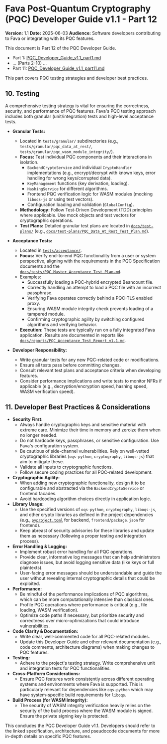 # Fava Post-Quantum Cryptography (PQC) Developer Guide v1.1 - Part 12

**Version:** 1.1
**Date:** 2025-06-03
**Audience:** Software developers contributing to Fava or integrating with its PQC features.

This document is Part 12 of the PQC Developer Guide.
*   Part 1: [PQC_Developer_Guide_v1.1_part1.md](PQC_Developer_Guide_v1.1_part1.md)
*   ... (Parts 2-10) ...
*   Part 11: [PQC_Developer_Guide_v1.1_part11.md](PQC_Developer_Guide_v1.1_part11.md)

This part covers PQC testing strategies and developer best practices.

## 10. Testing

A comprehensive testing strategy is vital for ensuring the correctness, security, and performance of PQC features. Fava's PQC testing approach includes both granular (unit/integration) tests and high-level acceptance tests.

*   **Granular Tests:**
    *   Located in `tests/granular/` subdirectories (e.g., `tests/granular/pqc_data_at_rest/`, `tests/granular/pqc_wasm_module_integrity/`).
    *   **Focus:** Test individual PQC components and their interactions in isolation.
        *   `BackendCryptoService` and individual `CryptoHandler` implementations (e.g., encrypt/decrypt with known keys, error handling for wrong keys/corrupted data).
        *   `KeyManagement` functions (key derivation, loading).
        *   `HashingService` for different algorithms.
        *   Frontend PQC verification logic for WASM modules (mocking `liboqs-js` or using test vectors).
        *   Configuration loading and validation (`GlobalConfig`).
    *   **Methodology:** Follow Test-Driven Development (TDD) principles where applicable. Use mock objects and test vectors for cryptographic operations.
    *   **Test Plans:** Detailed granular test plans are located in [`docs/test-plans/`](../../docs/test-plans/) (e.g., [`docs/test-plans/PQC_Data_At_Rest_Test_Plan.md`](../../docs/test-plans/PQC_Data_At_Rest_Test_Plan.md)).

*   **Acceptance Tests:**
    *   Located in [`tests/acceptance/`](../../tests/acceptance/).
    *   **Focus:** Verify end-to-end PQC functionality from a user or system perspective, aligning with the requirements in the PQC Specification documents and the [`docs/tests/PQC_Master_Acceptance_Test_Plan.md`](../../docs/tests/PQC_Master_Acceptance_Test_Plan.md).
    *   Examples:
        *   Successfully loading a PQC-hybrid encrypted Beancount file.
        *   Correctly handling an attempt to load a PQC file with an incorrect passphrase.
        *   Verifying Fava operates correctly behind a PQC-TLS enabled proxy.
        *   Ensuring WASM module integrity check prevents loading of a tampered module.
        *   Confirming cryptographic agility by switching configured algorithms and verifying behavior.
    *   **Execution:** These tests are typically run on a fully integrated Fava application. Results are documented in reports like [`docs/reports/PQC_Acceptance_Test_Report_v1.1.md`](../../docs/reports/PQC_Acceptance_Test_Report_v1.1.md).

*   **Developer Responsibility:**
    *   Write granular tests for any new PQC-related code or modifications.
    *   Ensure all tests pass before committing changes.
    *   Consult relevant test plans and acceptance criteria when developing features.
    *   Consider performance implications and write tests to monitor NFRs if applicable (e.g., decryption/encryption speed, hashing speed, WASM verification speed).

## 11. Developer Best Practices & Considerations

*   **Security First:**
    *   Always handle cryptographic keys and sensitive material with extreme care. Minimize their time in memory and zeroize them when no longer needed.
    *   Do not hardcode keys, passphrases, or sensitive configuration. Use Fava's configuration system.
    *   Be cautious of side-channel vulnerabilities. Rely on well-vetted cryptographic libraries (`oqs-python`, `cryptography`, `liboqs-js`) that aim to mitigate these.
    *   Validate all inputs to cryptographic functions.
    *   Follow secure coding practices for all PQC-related development.
*   **Cryptographic Agility:**
    *   When adding new cryptographic functionality, design it to be configurable and abstracted via the `BackendCryptoService` or frontend facades.
    *   Avoid hardcoding algorithm choices directly in application logic.
*   **Library Usage:**
    *   Use the specified versions of `oqs-python`, `cryptography`, `liboqs-js`, and other crypto libraries as defined in the project dependencies (e.g., [`pyproject.toml`](../../pyproject.toml) for backend, `frontend/package.json` for frontend).
    *   Keep abreast of security advisories for these libraries and update them as necessary (following a proper testing and integration process).
*   **Error Handling & Logging:**
    *   Implement robust error handling for all PQC operations.
    *   Provide clear, informative log messages that can help administrators diagnose issues, but avoid logging sensitive data (like keys or full plaintexts).
    *   User-facing error messages should be understandable and guide the user without revealing internal cryptographic details that could be exploited.
*   **Performance:**
    *   Be mindful of the performance implications of PQC algorithms, which can be more computationally intensive than classical ones.
    *   Profile PQC operations where performance is critical (e.g., file loading, WASM verification).
    *   Optimize code paths if necessary, but prioritize security and correctness over micro-optimizations that could introduce vulnerabilities.
*   **Code Clarity & Documentation:**
    *   Write clear, well-commented code for all PQC-related modules.
    *   Update this Developer Guide and other relevant documentation (e.g., code comments, architecture diagrams) when making changes to PQC features.
*   **Testing:**
    *   Adhere to the project's testing strategy. Write comprehensive unit and integration tests for PQC functionalities.
*   **Cross-Platform Considerations:**
    *   Ensure PQC features work consistently across different operating systems and environments where Fava is supported. This is particularly relevant for dependencies like `oqs-python` which may have system-specific build requirements for `liboqs`.
*   **Build Process (for WASM Integrity):**
    *   The security of WASM integrity verification heavily relies on the security of the build process where the WASM module is signed. Ensure the private signing key is protected.

This concludes the PQC Developer Guide v1.1. Developers should refer to the linked specification, architecture, and pseudocode documents for more in-depth details on specific PQC features.